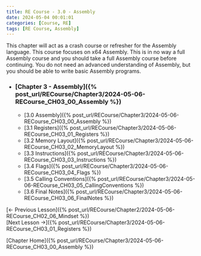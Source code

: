 ```yaml
---
title: RE Course - 3.0 - Assembly
date: 2024-05-04 00:01:01
categories: [Course, RE]
tags: [RE Course, Assembly]
---
```


This chapter will act as a crash course or refresher for the Assembly language. This course focuses on x64 Assembly. This is in no way a full Assembly course and you should take a full Assembly course before continuing. You do not need an advanced understanding of Assembly, but you should be able to write basic Assembly programs.

* ### [Chapter 3 - Assembly]({% post_url/RECourse/Chapter3/2024-05-06-RECourse_CH03_00_Assembly %})
    * [3.0 Assembly]({% post_url/RECourse/Chapter3/2024-05-06-RECourse_CH03_00_Assembly %})
    * [3.1 Registers]({% post_url/RECourse/Chapter3/2024-05-06-RECourse_CH03_01_Registers %})
    * [3.2 Memory Layout]({% post_url/RECourse/Chapter3/2024-05-06-RECourse_CH03_02_MemoryLayout %})
    * [3.3 Instructions]({% post_url/RECourse/Chapter3/2024-05-06-RECourse_CH03_03_Instructions %})
    * [3.4 Flags]({% post_url/RECourse/Chapter3/2024-05-06-RECourse_CH03_04_Flags %})
    * [3.5 Calling Conventions]({% post_url/RECourse/Chapter3/2024-05-06-RECourse_CH03_05_CallingConventions %})
    * [3.6 Final Notes]({% post_url/RECourse/Chapter3/2024-05-06-RECourse_CH03_06_FinalNotes %})

[<- Previous Lesson]({% post_url/RECourse/Chapter2/2024-05-06-RECourse_CH02_06_Mindset %})  
[Next Lesson ->]({% post_url/RECourse/Chapter3/2024-05-06-RECourse_CH03_01_Registers %})  

[Chapter Home]({% post_url/RECourse/Chapter3/2024-05-06-RECourse_CH03_00_Assembly %})  
